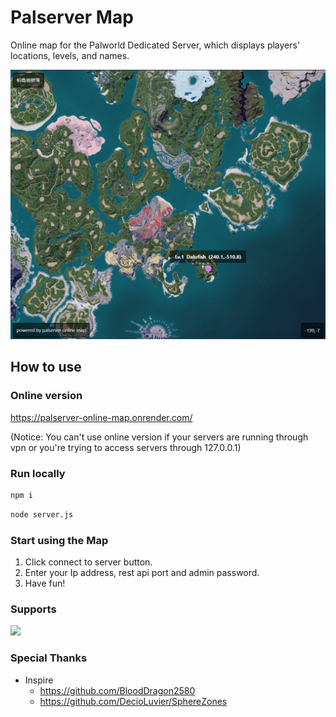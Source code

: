 # Palserver Map

Online map for the Palworld Dedicated Server, which displays players' locations, levels, and names.

![](./preview.png)

## How to use

### Online version

https://palserver-online-map.onrender.com/

(Notice: You can't use online version if your servers are running through vpn or you're trying to access servers through 127.0.0.1)

### Run locally 

```bash
npm i
```

```bash
node server.js
```

### Start using the Map

1. Click connect to server button.
2. Enter your Ip address, rest api port and admin password.
3. Have fun!

### Supports

<a href="https://www.buymeacoffee.com/Dalufish"><img src="https://img.buymeacoffee.com/button-api/?text=Buy me a coffee&emoji=&slug=Dalufish&button_colour=FFDD00&font_colour=000000&font_family=Comic&outline_colour=000000&coffee_colour=ffffff" /></a>

### Special Thanks

- Inspire
  - https://github.com/BloodDragon2580
  - https://github.com/DecioLuvier/SphereZones
